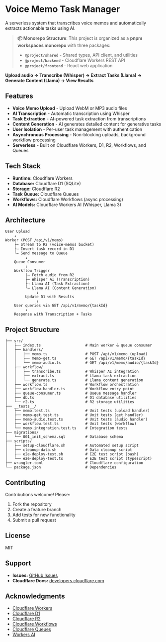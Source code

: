 # Voice Memo Task Manager

A serverless system that transcribes voice memos and automatically extracts actionable tasks using AI.

> **📦 Monorepo Structure**: This project is organized as a **pnpm workspaces monorepo** with three packages:
> - **`@project/shared`** - Shared types, API client, and utilities
> - **`@project/backend`** - Cloudflare Workers REST API
> - **`@project/frontend`** - React web application
>

**Upload audio → Transcribe (Whisper) → Extract Tasks (Llama) → Generate Content (Llama) → View Results**

## Features

- **Voice Memo Upload** - Upload WebM or MP3 audio files
- **AI Transcription** - Automatic transcription using Whisper
- **Task Extraction** - AI-powered task extraction from transcriptions
- **Content Generation** - AI generates detailed content for generative tasks
- **User Isolation** - Per-user task management with authentication
- **Asynchronous Processing** - Non-blocking uploads, background workflow processing
- **Serverless** - Built on Cloudflare Workers, D1, R2, Workflows, and Queues

## Tech Stack

- **Runtime:** Cloudflare Workers
- **Database:** Cloudflare D1 (SQLite)
- **Storage:** Cloudflare R2
- **Task Queue:** Cloudflare Queues
- **Workflows:** Cloudflare Workflows (async processing)
- **AI Models:** Cloudflare Workers AI (Whisper, Llama 3)

## Architecture

```
User Upload
    ↓
Worker (POST /api/v1/memo)
    ├→ Stream to R2 (voice-memos bucket)
    ├→ Insert task record in D1
    └→ Send message to Queue
         ↓
    Queue Consumer
         ↓
    Workflow Trigger
         ├→ Fetch audio from R2
         ├→ Whisper AI (Transcription)
         ├→ Llama AI (Task Extraction)
         └→ Llama AI (Content Generation)
              ↓
         Update D1 with Results
              ↓
    User queries via GET /api/v1/memo/{taskId}
         ↓
    Response with Transcription + Tasks
```

## Project Structure

```
├── src/
│   ├── index.ts                    # Main worker & queue consumer
│   ├── handlers/
│   │   ├── memo.ts                 # POST /api/v1/memo (upload)
│   │   ├── memo-get.ts             # GET /api/v1/memo/{taskId}
│   │   └── memo-audio.ts           # GET /api/v1/memo/audio/{taskId}
│   ├── workflow/
│   │   ├── transcribe.ts           # Whisper AI integration
│   │   ├── extract.ts              # Llama task extraction
│   │   └── generate.ts             # Llama content generation
│   ├── workflow.ts                 # Workflow orchestration
│   ├── workflow-handler.ts         # Workflow entry point
│   ├── queue-consumer.ts           # Queue message handler
│   ├── db.ts                       # D1 database utilities
│   └── r2.ts                       # R2 storage utilities
├── __tests__/
│   ├── memo.test.ts                # Unit tests (upload handler)
│   ├── memo-get.test.ts            # Unit tests (get handler)
│   ├── memo-audio.test.ts          # Unit tests (audio handler)
│   ├── workflow.test.ts            # Unit tests (workflow)
│   └── memo.integration.test.ts    # Integration tests
├── migrations/
│   └── 001_init_schema.sql         # Database schema
├── scripts/
│   ├── setup-cloudflare.sh         # Automated setup script
│   ├── cleanup-data.sh             # Data cleanup script
│   ├── e2e-deploy-test.sh          # E2E test script (bash)
│   └── e2e-deploy-test.ts          # E2E test script (typescript)
├── wrangler.toml                   # Cloudflare configuration
└── package.json                    # Dependencies
```

## Contributing

Contributions welcome! Please:

1. Fork the repository
2. Create a feature branch
3. Add tests for new functionality
4. Submit a pull request

## License

MIT

## Support

- **Issues:** [GitHub Issues](https://github.com/YOUR_USERNAME/cf_ai_async_voice_memos/issues)
- **Cloudflare Docs:** [developers.cloudflare.com](https://developers.cloudflare.com)

## Acknowledgments

- [Cloudflare Workers](https://workers.cloudflare.com)
- [Cloudflare D1](https://developers.cloudflare.com/d1/)
- [Cloudflare R2](https://www.cloudflare.com/products/r2/)
- [Cloudflare Workflows](https://developers.cloudflare.com/workflows/)
- [Cloudflare Queues](https://developers.cloudflare.com/queues/)
- [Workers AI](https://developers.cloudflare.com/workers-ai/)
